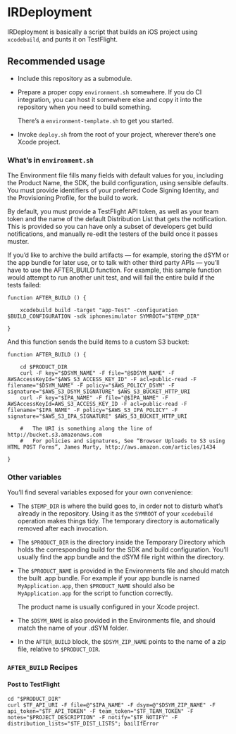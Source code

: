 # IRDeployment

IRDeployment is basically a script that builds an iOS project using `xcodebuild`, and punts it on TestFlight.

##	Recommended usage

*	Include this repository as a submodule.

*	Prepare a proper copy `environment.sh` somewhere.  If you do CI integration, you can host it somewhere else and copy it into the repository when you need to build something.

	There’s a `environment-template.sh` to get you started.
	
*	Invoke `deploy.sh` from the root of your project, wherever there’s one Xcode project.


###	What’s in `environment.sh`

The Environment file fills many fields with default values for you, including the Product Name, the SDK, the build configuration, using sensible defaults.  You must provide identifiers of your preferred Code Signing Identity, and the Provisioning Profile, for the build to work.

By default, you must provide a TestFlight API token, as well as your team token and the name of the default Distribution List that gets the notification.  This is provided so you can have only a subset of developers get build notifications, and manually re-edit the testers of the build once it passes muster.

If you’d like to archive the build artifacts — for example, storing the dSYM or the app bundle for later use, or to talk with other third party APIs — you’ll have to use the AFTER_BUILD function.  For example, this sample function would attempt to run another unit test, and will fail the entire build if the tests failed:

	function AFTER_BUILD () {

		xcodebuild build -target "app-Test" -configuration $BUILD_CONFIGURATION -sdk iphonesimulator SYMROOT="$TEMP_DIR"

	}
	
And this function sends the build items to a custom S3 bucket:

	function AFTER_BUILD () {

		cd $PRODUCT_DIR
		curl -F key="$DSYM_NAME" -F file="@$DSYM_NAME" -F AWSAccessKeyId="$AWS_S3_ACCESS_KEY_ID" -F acl=public-read -F filename="$DSYM_NAME" -F policy="$AWS_POLICY_DSYM" -F signature="$AWS_S3_DSYM_SIGNATURE" $AWS_S3_BUCKET_HTTP_URI
		curl -F key="$IPA_NAME" -F file="@$IPA_NAME" -F AWSAccessKeyId=AWS_S3_ACCESS_KEY_ID -F acl=public-read -F filename="$IPA_NAME" -F policy="$AWS_S3_IPA_POLICY" -F signature="$AWS_S3_IPA_SIGNATURE" $AWS_S3_BUCKET_HTTP_URI
		
		#	The URI is something along the line of http://bucket.s3.amazonaws.com
		#	For policies and signatures, See “Browser Uploads to S3 using HTML POST Forms”, James Murty, http://aws.amazon.com/articles/1434

	}

###	Other variables

You’ll find several variables exposed for your own convenience:

*	The `$TEMP_DIR` is where the build goes to, in order not to disturb what’s already in the repository.  Using it as the `SYMROOT` of your `xcodebuild` operation makes things tidy.  The temporary directory is automatically removed after each invocation.

*	The `$PRODUCT_DIR` is the directory inside the Temporary Directory which holds the corresponding build for the SDK and build configuration.  You’ll usually find the app bundle and the dSYM file right within the directory.

*	The `$PRODUCT_NAME` is provided in the Environments file and should match the built .app bundle.  For example if your app bundle is named `MyApplication.app`, then `$PRODUCT_NAME` should also be `MyApplication.app` for the script to function correctly.

	The product name is usually configured in your Xcode project.
	
*	The `$DSYM_NAME` is also provided in the Environments file, and should match the name of your .dSYM folder.

*	In the `AFTER_BUILD` block, the `$DSYM_ZIP_NAME` points to the name of a zip file, relative to `$PRODUCT_DIR`.

### `AFTER_BUILD` Recipes

#### Post to TestFlight

	cd "$PRODUCT_DIR"
	curl $TF_API_URI -F file=@"$IPA_NAME" -F dsym=@"$DSYM_ZIP_NAME" -F api_token="$TF_API_TOKEN" -F team_token="$TF_TEAM_TOKEN" -F notes="$PROJECT_DESCRIPTION" -F notify="$TF_NOTIFY" -F distribution_lists="$TF_DIST_LISTS"; bailIfError
